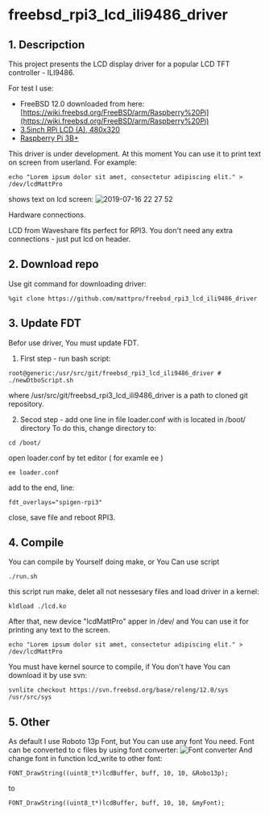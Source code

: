 # freebsd_rpi3_lcd_ili9486_driver
## 1. Descripction
This project presents the LCD display driver for a popular LCD TFT controller - ILI9486. 

For test I use:
* FreeBSD 12.0 downloaded from here:  [https://wiki.freebsd.org/FreeBSD/arm/Raspberry%20Pi](https://wiki.freebsd.org/FreeBSD/arm/Raspberry%20Pi)
* [3.5inch RPi LCD (A), 480x320](https://www.waveshare.com/3.5inch-rpi-lcd-a.htm)
* [Raspberry Pi 3B+](https://www.raspberrypi.org/products/raspberry-pi-3-model-b-plus/)

This driver is under development. At this moment You can use it to print text on screen from userland. For example:
```
echo "Lorem ipsum dolor sit amet, consectetur adipiscing elit." > /dev/lcdMattPro
```
shows text on lcd screen:
![2019-07-16 22 27 52](https://user-images.githubusercontent.com/31981020/61327403-1d41a180-a819-11e9-8f87-3514102161cc.jpg)

Hardware connections.

LCD from Waveshare fits perfect for RPI3. You don't need any extra connections - just put lcd on header. 

## 2. Download repo

Use git command for downloading driver:
```
%git clone https://github.com/mattpro/freebsd_rpi3_lcd_ili9486_driver
```

## 3. Update FDT
Befor use driver, You must update FDT. 
1. First step - run bash script:
```
root@generic:/usr/src/git/freebsd_rpi3_lcd_ili9486_driver # ./newDtboScript.sh
```
where /usr/src/git/freebsd_rpi3_lcd_ili9486_driver is a path to cloned git repository.

2. Secod step - add one line in file loader.conf with is located in /boot/ directory
To do this, change directory to:
```
cd /boot/
```
open loader.conf by tet editor ( for examle ee )
```
ee loader.conf
```
add to the end, line:
```
fdt_overlays="spigen-rpi3"
```
close, save file and reboot RPI3.

## 4. Compile
You can compile by Yourself doing make, or You Can use script 
```
./run.sh
```
this script run make, delet all not nessesary files and load driver in a kernel:
```
kldload ./lcd.ko
```
After that, new device "lcdMattPro" apper in /dev/ and You can use it for printing any text to the screen.
```
echo "Lorem ipsum dolor sit amet, consectetur adipiscing elit." > /dev/lcdMattPro
```

You must have kernel source to compile, if You don't have You can download it by use svn:
```
svnlite checkout https://svn.freebsd.org/base/releng/12.0/sys /usr/src/sys
```

## 5. Other
As default I use Roboto 13p Font, but You can use any font You need. Font can be converted to c files by using font converter:
![Font converter](https://downloads.riuson.com/lcd-image-converter/lcd-image-converter-20180211-beta.zip/preview)
And change font in function lcd_write to other font:
```
FONT_DrawString((uint8_t*)lcdBuffer, buff, 10, 10, &Robo13p);
```
to
```
FONT_DrawString((uint8_t*)lcdBuffer, buff, 10, 10, &myFont);
```


